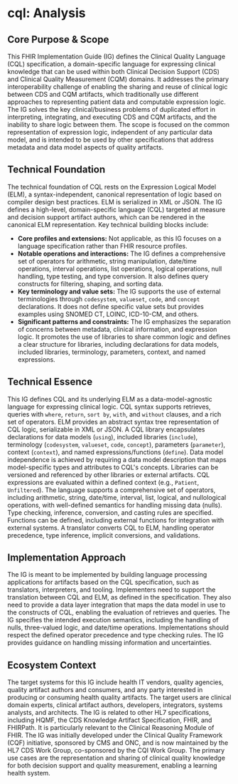 # cql: Analysis

## Core Purpose & Scope

This FHIR Implementation Guide (IG) defines the Clinical Quality Language (CQL) specification, a domain-specific language for expressing clinical knowledge that can be used within both Clinical Decision Support (CDS) and Clinical Quality Measurement (CQM) domains. It addresses the primary interoperability challenge of enabling the sharing and reuse of clinical logic between CDS and CQM artifacts, which traditionally use different approaches to representing patient data and computable expression logic. The IG solves the key clinical/business problems of duplicated effort in interpreting, integrating, and executing CDS and CQM artifacts, and the inability to share logic between them. The scope is focused on the common representation of expression logic, independent of any particular data model, and is intended to be used by other specifications that address metadata and data model aspects of quality artifacts.

## Technical Foundation

The technical foundation of CQL rests on the Expression Logical Model (ELM), a syntax-independent, canonical representation of logic based on compiler design best practices. ELM is serialized in XML or JSON. The IG defines a high-level, domain-specific language (CQL) targeted at measure and decision support artifact authors, which can be rendered in the canonical ELM representation. Key technical building blocks include:

-   **Core profiles and extensions:** Not applicable, as this IG focuses on a language specification rather than FHIR resource profiles.
-   **Notable operations and interactions:** The IG defines a comprehensive set of operators for arithmetic, string manipulation, date/time operations, interval operations, list operations, logical operations, null handling, type testing, and type conversion. It also defines query constructs for filtering, shaping, and sorting data.
-   **Key terminology and value sets:** The IG supports the use of external terminologies through `codesystem`, `valueset`, `code`, and `concept` declarations. It does not define specific value sets but provides examples using SNOMED CT, LOINC, ICD-10-CM, and others.
-   **Significant patterns and constraints:** The IG emphasizes the separation of concerns between metadata, clinical information, and expression logic. It promotes the use of libraries to share common logic and defines a clear structure for libraries, including declarations for data models, included libraries, terminology, parameters, context, and named expressions.

## Technical Essence

This IG defines CQL and its underlying ELM as a data-model-agnostic language for expressing clinical logic.  CQL syntax supports retrieves, queries with `where`, `return`, `sort by`, `with`, and `without` clauses, and a rich set of operators.  ELM provides an abstract syntax tree representation of CQL logic, serializable in XML or JSON.  A CQL library encapsulates declarations for data models (`using`), included libraries (`include`), terminology (`codesystem`, `valueset`, `code`, `concept`), parameters (`parameter`), context (`context`), and named expressions/functions (`define`).  Data model independence is achieved by requiring a data model description that maps model-specific types and attributes to CQL's concepts.  Libraries can be versioned and referenced by other libraries or external artifacts.  CQL expressions are evaluated within a defined context (e.g., `Patient`, `Unfiltered`).  The language supports a comprehensive set of operators, including arithmetic, string, date/time, interval, list, logical, and nullological operations, with well-defined semantics for handling missing data (nulls).  Type checking, inference, conversion, and casting rules are specified.  Functions can be defined, including external functions for integration with external systems.  A translator converts CQL to ELM, handling operator precedence, type inference, implicit conversions, and validations.

## Implementation Approach

The IG is meant to be implemented by building language processing applications for artifacts based on the CQL specification, such as translators, interpreters, and tooling. Implementers need to support the translation between CQL and ELM, as defined in the specification. They also need to provide a data layer integration that maps the data model in use to the constructs of CQL, enabling the evaluation of retrieves and queries. The IG specifies the intended execution semantics, including the handling of nulls, three-valued logic, and date/time operations. Implementations should respect the defined operator precedence and type checking rules. The IG provides guidance on handling missing information and uncertainties.

## Ecosystem Context

The target systems for this IG include health IT vendors, quality agencies, quality artifact authors and consumers, and any party interested in producing or consuming health quality artifacts. The target users are clinical domain experts, clinical artifact authors, developers, integrators, systems analysts, and architects. The IG is related to other HL7 specifications, including HQMF, the CDS Knowledge Artifact Specification, FHIR, and FHIRPath. It is particularly relevant to the Clinical Reasoning Module of FHIR. The IG was initially developed under the Clinical Quality Framework (CQF) initiative, sponsored by CMS and ONC, and is now maintained by the HL7 CDS Work Group, co-sponsored by the CQI Work Group. The primary use cases are the representation and sharing of clinical quality knowledge for both decision support and quality measurement, enabling a learning health system.
